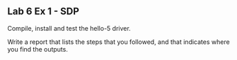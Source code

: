 ## Lab 6 Ex 1 - SDP

Compile, install and test the hello-5 driver.

Write a report that lists the steps that you followed, and that indicates where you find the outputs.